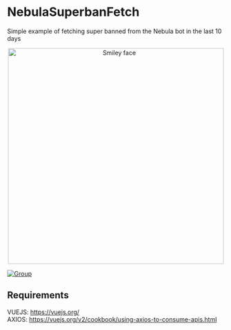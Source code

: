 # NebulaSuperbanFetch
Simple example of fetching super banned from the Nebula bot in the last 10 days

<p align="center">
<img src="https://i.imgur.com/ZhbBkcV.png" alt="Smiley face" height="500" width="500">
</p>

[![Group](https://img.shields.io/badge/Group-SquirrelNetwork-blue)](https://t.me/squirrelnetwork)


## Requirements

VUEJS: https://vuejs.org/
<br>
AXIOS: https://vuejs.org/v2/cookbook/using-axios-to-consume-apis.html
